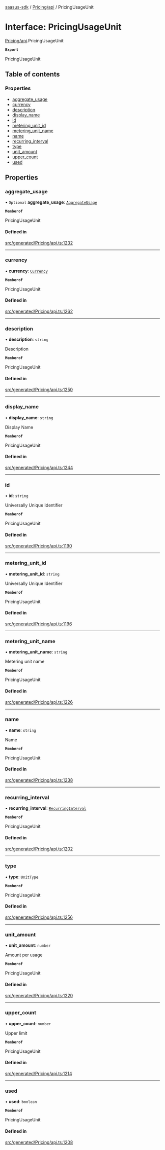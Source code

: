 [saasus-sdk](../README.md) / [Pricing/api](../modules/Pricing_api.md) / PricingUsageUnit

# Interface: PricingUsageUnit

[Pricing/api](../modules/Pricing_api.md).PricingUsageUnit

**`Export`**

PricingUsageUnit

## Table of contents

### Properties

- [aggregate\_usage](Pricing_api.PricingUsageUnit.md#aggregate_usage)
- [currency](Pricing_api.PricingUsageUnit.md#currency)
- [description](Pricing_api.PricingUsageUnit.md#description)
- [display\_name](Pricing_api.PricingUsageUnit.md#display_name)
- [id](Pricing_api.PricingUsageUnit.md#id)
- [metering\_unit\_id](Pricing_api.PricingUsageUnit.md#metering_unit_id)
- [metering\_unit\_name](Pricing_api.PricingUsageUnit.md#metering_unit_name)
- [name](Pricing_api.PricingUsageUnit.md#name)
- [recurring\_interval](Pricing_api.PricingUsageUnit.md#recurring_interval)
- [type](Pricing_api.PricingUsageUnit.md#type)
- [unit\_amount](Pricing_api.PricingUsageUnit.md#unit_amount)
- [upper\_count](Pricing_api.PricingUsageUnit.md#upper_count)
- [used](Pricing_api.PricingUsageUnit.md#used)

## Properties

### aggregate\_usage

• `Optional` **aggregate\_usage**: [`AggregateUsage`](../enums/Pricing_api.AggregateUsage.md)

**`Memberof`**

PricingUsageUnit

#### Defined in

[src/generated/Pricing/api.ts:1232](https://github.com/saasus-platform/saasus-sdk-javascript/blob/c67ac22/src/generated/Pricing/api.ts#L1232)

___

### currency

• **currency**: [`Currency`](../enums/Pricing_api.Currency.md)

**`Memberof`**

PricingUsageUnit

#### Defined in

[src/generated/Pricing/api.ts:1262](https://github.com/saasus-platform/saasus-sdk-javascript/blob/c67ac22/src/generated/Pricing/api.ts#L1262)

___

### description

• **description**: `string`

Description

**`Memberof`**

PricingUsageUnit

#### Defined in

[src/generated/Pricing/api.ts:1250](https://github.com/saasus-platform/saasus-sdk-javascript/blob/c67ac22/src/generated/Pricing/api.ts#L1250)

___

### display\_name

• **display\_name**: `string`

Display Name

**`Memberof`**

PricingUsageUnit

#### Defined in

[src/generated/Pricing/api.ts:1244](https://github.com/saasus-platform/saasus-sdk-javascript/blob/c67ac22/src/generated/Pricing/api.ts#L1244)

___

### id

• **id**: `string`

Universally Unique Identifier

**`Memberof`**

PricingUsageUnit

#### Defined in

[src/generated/Pricing/api.ts:1190](https://github.com/saasus-platform/saasus-sdk-javascript/blob/c67ac22/src/generated/Pricing/api.ts#L1190)

___

### metering\_unit\_id

• **metering\_unit\_id**: `string`

Universally Unique Identifier

**`Memberof`**

PricingUsageUnit

#### Defined in

[src/generated/Pricing/api.ts:1196](https://github.com/saasus-platform/saasus-sdk-javascript/blob/c67ac22/src/generated/Pricing/api.ts#L1196)

___

### metering\_unit\_name

• **metering\_unit\_name**: `string`

Metering unit name

**`Memberof`**

PricingUsageUnit

#### Defined in

[src/generated/Pricing/api.ts:1226](https://github.com/saasus-platform/saasus-sdk-javascript/blob/c67ac22/src/generated/Pricing/api.ts#L1226)

___

### name

• **name**: `string`

Name

**`Memberof`**

PricingUsageUnit

#### Defined in

[src/generated/Pricing/api.ts:1238](https://github.com/saasus-platform/saasus-sdk-javascript/blob/c67ac22/src/generated/Pricing/api.ts#L1238)

___

### recurring\_interval

• **recurring\_interval**: [`RecurringInterval`](../enums/Pricing_api.RecurringInterval.md)

**`Memberof`**

PricingUsageUnit

#### Defined in

[src/generated/Pricing/api.ts:1202](https://github.com/saasus-platform/saasus-sdk-javascript/blob/c67ac22/src/generated/Pricing/api.ts#L1202)

___

### type

• **type**: [`UnitType`](../enums/Pricing_api.UnitType.md)

**`Memberof`**

PricingUsageUnit

#### Defined in

[src/generated/Pricing/api.ts:1256](https://github.com/saasus-platform/saasus-sdk-javascript/blob/c67ac22/src/generated/Pricing/api.ts#L1256)

___

### unit\_amount

• **unit\_amount**: `number`

Amount per usage

**`Memberof`**

PricingUsageUnit

#### Defined in

[src/generated/Pricing/api.ts:1220](https://github.com/saasus-platform/saasus-sdk-javascript/blob/c67ac22/src/generated/Pricing/api.ts#L1220)

___

### upper\_count

• **upper\_count**: `number`

Upper limit

**`Memberof`**

PricingUsageUnit

#### Defined in

[src/generated/Pricing/api.ts:1214](https://github.com/saasus-platform/saasus-sdk-javascript/blob/c67ac22/src/generated/Pricing/api.ts#L1214)

___

### used

• **used**: `boolean`

**`Memberof`**

PricingUsageUnit

#### Defined in

[src/generated/Pricing/api.ts:1208](https://github.com/saasus-platform/saasus-sdk-javascript/blob/c67ac22/src/generated/Pricing/api.ts#L1208)
